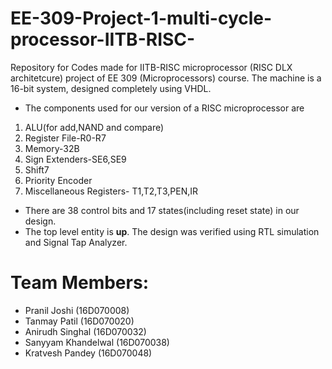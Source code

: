 # EE-309-Project-1-multi-cycle-processor-IITB-RISC-
Repository for Codes made for IITB-RISC microprocessor (RISC DLX architetcure) project of EE 309 (Microprocessors) course.
The machine is a 16-bit system, designed completely using VHDL.
- The components used for our version of a RISC microprocessor are

1. ALU(for add,NAND and compare) 
2. Register File-R0-R7
3. Memory-32B
4. Sign Extenders-SE6,SE9
5. Shift7
6. Priority Encoder
7. Miscellaneous Registers- T1,T2,T3,PEN,IR

- There are 38 control bits and 17 states(including reset state) in our design. 
- The top level entity is **up**. The design was verified using RTL simulation and Signal Tap Analyzer.

# Team Members:
- Pranil Joshi       (16D070008)
- Tanmay Patil       (16D070020)
- Anirudh Singhal    (16D070032)
- Sanyyam Khandelwal (16D070038)
- Kratvesh Pandey    (16D070048)
